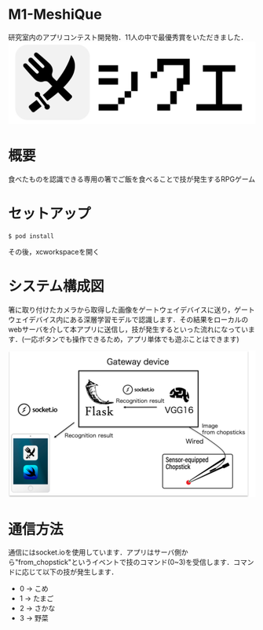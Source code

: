 # M1-MeshiQue
研究室内のアプリコンテスト開発物．11人の中で最優秀賞をいただきました．
![タイトル](img/MeshiQue.jpg)

# 概要
食べたものを認識できる専用の箸でご飯を食べることで技が発生するRPGゲーム

# セットアップ
```
$ pod install
```
その後，xcworkspaceを開く

# システム構成図
箸に取り付けたカメラから取得した画像をゲートウェイデバイスに送り，ゲートウェイデバイス内にある深層学習モデルで認識します．その結果をローカルのwebサーバを介して本アプリに送信し，技が発生するといった流れになっています．(一応ボタンでも操作できるため，アプリ単体でも遊ぶことはできます)

![システム概要図](img/system_overview.png)

# 通信方法
通信にはsocket.ioを使用しています．アプリはサーバ側から"from_chopstick"というイベントで技のコマンド(0~3)を受信します．コマンドに応じて以下の技が発生します．

* 0 -> こめ
* 1 -> たまご
* 2 -> さかな
* 3 -> 野菜
